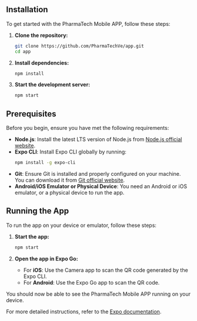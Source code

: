 ## Installation

To get started with the PharmaTech Mobile APP, follow these steps:

1. **Clone the repository:**

   ```bash
   git clone https://github.com/PharmaTechVe/app.git
   cd app
   ```

2. **Install dependencies:**

   ```bash
   npm install
   ```

3. **Start the development server:**
   ```bash
   npm start
   ```

## Prerequisites

Before you begin, ensure you have met the following requirements:

- **Node.js**: Install the latest LTS version of Node.js from [Node.js official website](https://nodejs.org/).
- **Expo CLI**: Install Expo CLI globally by running:
  ```bash
  npm install -g expo-cli
  ```
- **Git**: Ensure Git is installed and properly configured on your machine. You can download it from [Git official website](https://git-scm.com/).
- **Android/iOS Emulator or Physical Device**: You need an Android or iOS emulator, or a physical device to run the app.

## Running the App

To run the app on your device or emulator, follow these steps:

1. **Start the app:**

   ```bash
   npm start
   ```

2. **Open the app in Expo Go:**
   - For **iOS**: Use the Camera app to scan the QR code generated by the Expo CLI.
   - For **Android**: Use the Expo Go app to scan the QR code.

You should now be able to see the PharmaTech Mobile APP running on your device.

For more detailed instructions, refer to the [Expo documentation](https://docs.expo.dev/).
